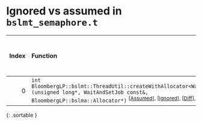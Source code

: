 # Ignored vs assumed in `bslmt_semaphore.t`

<script src="../sorttable.js"></script>

|   Index | Function                                                                                                                                                                                                                                                      |   Difference in number of lines |   Function size difference in bytes |   Number of lines in assumed build | Number of bytes in assumed build   |   Number of lines in ignored build | Number of bytes in ignored build   |
|--------:|:--------------------------------------------------------------------------------------------------------------------------------------------------------------------------------------------------------------------------------------------------------------|--------------------------------:|------------------------------------:|-----------------------------------:|:-----------------------------------|-----------------------------------:|:-----------------------------------|
|       0 | `int BloombergLP::bslmt::ThreadUtil::createWithAllocator<WaitAndSetJob>(unsigned long*, WaitAndSetJob const&, BloombergLP::bslma::Allocator*)` <sup>\[[Assumed](0-assume)\], \[[Ignored](0-none)\], \[[Diff](0.diff.html)\], \[[Prettier Diff](0-diff.html)\] |                              -7 |                                 -32 |                                368 | 4,213,168                          |                                400 | 4,213,168                          |
{: .sortable }
